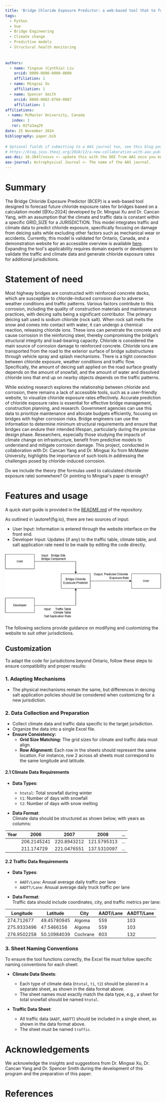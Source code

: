```yaml
---
title: 'Bridge Chloride Exposure Predictor: a web-based tool that to forecast the future chloride exposure rates for bridges'
tags:
  - Python
  - Vue
  - Bridge Engineering
  - Climate change
  - Predictive models
  - Structural health monitoring


authors:
  - name: Yingxue (Cynthia) Liu
    orcid: 0000-0000-0000-0000
    affiliation: 1
  - name: Mingsai Xu
    affiliation: 1
  - name: Spencer Smith
    orcid: 0000-0002-0760-0987
    affiliation: 1  
affiliations:
 - name: McMaster University, Canada
   index: 1
   ror: 02fa3aq29
date: 25 November 2024
bibliography: paper.bib

# Optional fields if submitting to a AAS journal too, see this blog post:
# https://blog.joss.theoj.org/2018/12/a-new-collaboration-with-aas-publishing
aas-doi: 10.3847/xxxxx <- update this with the DOI from AAS once you know it.
aas-journal: Astrophysical Journal <- The name of the AAS journal.
---
```



# Summary
The Bridge Chloride Exposure Predictor (BCEP) is a web-based tool designed to forecast future chloride exposure rates for bridges based on a calculation model [@Xu:2024] developed by Dr. Mingsai Xu and Dr. Cancan Yang, with an assumption that the climate and traffic data is constant within a specific GRID_SIZE for a JURISDICTION. This model integrates traffic and climate data to predict chloride exposure, specifically focusing on damage from deicing salts while excluding other factors such as mechanical wear or accidents. Currently, this model is validated for Ontario, Canada, and a demonstration website for an accessible overview is available [here](https://bcep.onrender.com/). Expanding the tool's applicability requires domain experts or developers to validate the traffic and climate data and generate chloride exposure rates for additional jurisdictions.


# Statement of need

Most highway bridges are constructed with reinforced concrete decks, which are susceptible to chloride-induced corrosion due to adverse weather conditions and traffic patterns. Various factors contribute to this corrosion, including the quality of construction materials and maintenance practices, with deicing salts being a significant contributor. The primary deicing salt used is sodium chloride (rock salt). When rock salt melts the snow and comes into contact with water, it can undergo a chemical reaction, releasing chloride ions. These ions can penetrate the concrete and cause corrosion in the reinforcing steel, thereby compromising the bridge’s structural integrity and load-bearing capacity. Chloride is considered the main source of corrosion damage to reinforced concrete. Chloride ions are transported from the road to the exterior surface of bridge substructures through vehicle spray and splash mechanisms. There is a tight connection between chloride exposure, weather conditions and traffic flow. Specifically, the amount of deicing salt applied on the road surface greatly depends on the amount of snowfall, and the amount of water and dissolved chloride ions that end up on nearby objects depends on the traffic patterns. 

While existing research explores the relationship between chloride and corrosion, there remains a lack of accessible tools, such as a user-friendly website, to visualize chloride exposure rates effectively. Accurate prediction of chloride exposure rates is essential for effective bridge management, construction planning, and research. Government agencies can use this data to prioritize maintenance and allocate budgets efficiently, focusing on bridges with higher corrosion risks. Bridge engineers can use the information to determine minimum structural requirements and ensure that bridges can endure their intended lifespan, particularly during the precise design phase. Researchers, especially those studying the impacts of climate change on infrastructure, benefit from predictive models to understand and mitigate corrosion damage. This project, conducted in collaboration with Dr. Cancan Yang and Dr. Mingsai Xu from McMaster University, highlights the importance of such tools in addressing the challenges posed by chloride-induced corrosion.


Do we include the theory (the formulas used to calculated chloride exposure rate) somewhere? Or pointing to Mingsai's paper is enough?

# Features and usage

A quick start guide is provided in the [README.md](https://github.com/CynthiaLiu0805/BridgeCorrosion/blob/main/README.md) of the repository. 

As outlined in \autoref{fig:io}, there are two sources of input:

- User Input: Information is entered through the website interface on the front end.
- Developer Input: Updates (if any) to the traffic table, climate table, and salt application rate need to be made by editing the code directly.

<div align="center">

![Input and Output of BCEP](img/inputoutput.png)

</div>
The following sections provide guidance on modifying and customizing the website to suit other jurisdictions.

## Customization
To adapt the code for jurisdictions beyond Ontario, follow these steps to ensure compatibility and proper results:  

### 1. Adapting Mechanisms  
- The physical mechanisms remain the same, but differences in deicing salt application policies should be considered when customizing for a new jurisdiction.  

### 2. Data Collection and Preparation  
- Collect climate data and traffic data specific to the target jurisdiction.  
- Organize the data into a single Excel file.  
- **Ensure Consistency:**  
   - **Grid Size Matching:** The grid sizes for climate and traffic data must align.  
   - **Row Alignment:** Each row in the sheets should represent the same location. For instance, row 2 across all sheets must correspond to the same longitude and latitude.  

#### 2.1 Climate Data Requirements
- **Data Types**:
  - `htotal`: Total snowfall during winter
  - `t1`: Number of days with snowfall
  - `t2`: Number of days with snow melting

- **Data Format**:  
  Climate data should be structured as shown below, with years as columns:

<div align="center">

| Year  | 2006        | 2007        | 2008        | ...         |
|-------|-------------|-------------|-------------|-------------|
|       | 206.2145241 | 220.8943212 | 121.5795313 | ...         |
|       | 211.174729  | 221.0476551 | 137.5310097 | ...         |

</div>

#### 2.2 Traffic Data Requirements
- **Data Types**:
  - `AADT/Lane`: Anuual average daily traffic per lane
  - `AADTT/Lane`: Anuual average daily truck traffic per lane

- **Data Format**:  
Traffic data should include coordinates, city, and traffic metrics per lane:

<div align="center">

| Longitude   | Latitude     | City     | AADT/Lane | AADTT/Lane |
|-------------|--------------|----------|-----------|------------|
| 274.712677  | 49.45780945  | Algoma   | 559       | 103        |
| 275.9333496 | 47.5466156   | Algoma   | 559       | 103        |
| 276.9502258 | 50.10984039  | Cochrane | 603       | 132        |

</div>

### 3. Sheet Naming Conventions
To ensure the tool functions correctly, the Excel file must follow specific naming conventions for each sheet:

- **Climate Data Sheets**:  
  - Each type of climate data (`htotal`, `t1`, `t2`) should be placed in a separate sheet, as shown in the data format above.
  - The sheet names must exactly match the data type, e.g., a sheet for total snowfall should be named `htotal`.

- **Traffic Data Sheet**:  
  - All traffic data (`AADT`, `AADTT`) should be included in a single sheet, as shown in the data format above.
  - The sheet must be named `traffic`.


# Acknowledgements
We acknowledge the insights and suggestions from Dr. Mingsai Xu, Dr. Cancan Yang and Dr. Spencer Smith during the development of this program and the preparation of this paper.

# References
